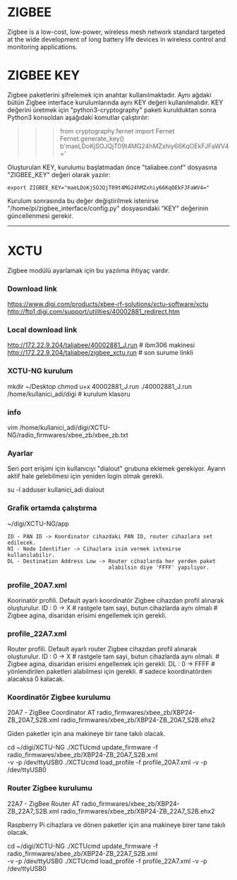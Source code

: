 ZIGBEE
======
Zigbee is a low-cost, low-power, wireless mesh network standard targeted at the
wide development of long battery life devices in wireless control and
monitoring applications.


ZIGBEE KEY
==========
Zigbee paketlerini şifrelemek için anahtar kullanılmaktadır. Aynı ağdaki bütün
Zigbee interface kurulumlarında aynı KEY değeri kullanılmalıdır. KEY değerini
üretmek için "python3-cryptography" paketi kurulduktan sonra Python3 konsoldan
aşağıdaki komutlar çalıştırılır:

>>> from cryptography.fernet import Fernet
>>> Fernet.generate_key()
b'maeLDoKjSOJQjT09t4MG24hMZxhiy66KqOEkFJFaWV4='

Oluşturulan KEY, kurulumu başlatmadan önce "taliabee.conf" dosyasına
"ZIGBEE_KEY" değeri olarak yazılır:

    export ZIGBEE_KEY="maeLDoKjSOJQjT09t4MG24hMZxhiy66KqOEkFJFaWV4="

Kurulum sonrasında bu değer değiştirilmek istenirse
"/home/pi/zigbee_interface/config.py" dosyasındaki "KEY" değerinin
güncellenmesi gerekir.

---

XCTU
====
Zigbee modülü ayarlamak için bu yazılıma ihtiyaç vardır.

### Download link
https://www.digi.com/products/xbee-rf-solutions/xctu-software/xctu
http://ftp1.digi.com/support/utilities/40002881_redirect.htm

### Local download link
http://172.22.9.204/taliabee/40002881_J.run   # ibm306 makinesi
http://172.22.9.204/taliabee/zigbee_xctu.run  # son surume linkli

### XCTU-NG kurulum
mkdir ~/Desktop
chmod u+x 40002881_J.run
./40002881_J.run
    /home/kullanici_adi/digi  # kurulum klasoru

### info
vim /home/kullanici_adi/digi/XCTU-NG/radio_firmwares/xbee_zb/xbee_zb.txt

### Ayarlar
Seri port erişimi için kullanıcıyı "dialout" grubuna eklemek gerekiyor. Ayarın
aktif hale gelebilmesi için yeniden login olmak gerekli.

su -l
adduser kullanici_adi dialout

### Grafik ortamda çalıştırma
~/digi/XCTU-NG/app

    ID - PAN ID -> Koordinator cihazdaki PAN ID, router cihazlara set edilecek.
    NI - Node Identifier -> Cihazlara isim vermek istenirse kullanılabilir.
    DL - Destination Address Low -> Router cihazlarda her yerden paket
                                    alabilsin diye 'FFFF' yapılıyor.

### profile_20A7.xml
Koorinatör profili. Default ayarlı koordinatör Zigbee cihazdan profil alınarak
oluşturulur.
    ID : 0 -> X     # rastgele tam sayi, butun cihazlarda aynı olmalı
                    # Zigbee agina, disaridan erisimi engellemek için gerekli.

### profile_22A7.xml
Router profili. Default ayarlı router Zigbee cihazdan profil alınarak
oluşturulur.
    ID : 0 -> X     # rastgele tam sayi, butun cihazlarda aynı olmalı.
                    # Zigbee agina, disaridan erisimi engellemek için gerekli.
    DL : 0 -> FFFF  # yönlendirilen paketleri alabilmesi için gerekli.
                    # sadece koordinatörden alacaksa 0 kalacak.

### Koordinatör Zigbee kurulumu
20A7 - ZigBee Coordinator AT
radio_firmwares/xbee_zb/XBP24-ZB_20A7_S2B.xml
radio_firmwares/xbee_zb/XBP24-ZB_20A7_S2B.ehx2

Giden paketler için ana makineye bir tane takılı olacak.

cd ~/digi/XCTU-NG
./XCTUcmd update_firmware -f radio_firmwares/xbee_zb/XBP24-ZB_20A7_S2B.xml \
    -v -p /dev/ttyUSB0
./XCTUcmd load_profile -f profile_20A7.xml -v -p /dev/ttyUSB0

### Router Zigbee kurulumu
22A7 - ZigBee Router AT
radio_firmwares/xbee_zb/XBP24-ZB_22A7_S2B.xml
radio_firmwares/xbee_zb/XBP24-ZB_22A7_S2B.ehx2

Raspberry Pi cihazlara ve dönen paketler için ana makineye birer tane takılı
olacak.

cd ~/digi/XCTU-NG
./XCTUcmd update_firmware -f radio_firmwares/xbee_zb/XBP24-ZB_22A7_S2B.xml \
    -v -p /dev/ttyUSB0
./XCTUcmd load_profile -f profile_22A7.xml -v -p /dev/ttyUSB0
